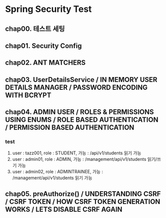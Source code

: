 # Spring Security Test

## chap00. 테스트 세팅

## chap01. Security Config

## chap02. ANT MATCHERS

## chap03. UserDetailsService / IN MEMORY USER DETAILS MANAGER / PASSWORD ENCODING WITH BCRYPT

## chap04. ADMIN USER / ROLES & PERMISSIONS USING ENUMS / ROLE BASED AUTHENTICATION / PERMISSION BASED AUTHENTICATION

### test

1. user : tazz001, role : STUDENT, 가능 : /api/v1/students 읽기 가능
1. user : admin01, role : ADMIN, 가능 : /management/api/v1/students 읽기/쓰기 가능
1. user : admin02, role : ADMINTRAINEE, 가능 : /management/api/v1/students 읽기 가능

## chap05. preAuthorize() / UNDERSTANDING CSRF / CSRF TOKEN / HOW CSRF TOKEN GENERATION WORKS / LETS DISABLE CSRF AGAIN

